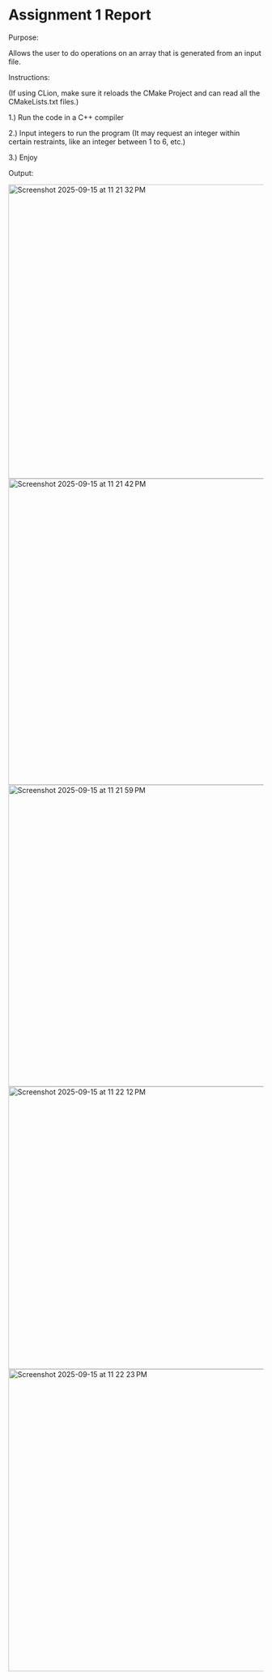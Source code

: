 # Assignment 1 Report

Purpose: 

Allows the user to do operations on an array that is generated from an input file.

Instructions:

(If using CLion, make sure it reloads the CMake Project and can read all the CMakeLists.txt files.)

1.) Run the code in a C++ compiler

2.) Input integers to run the program (It may request an integer within certain restraints, like an integer between 1 to 6, etc.)

3.) Enjoy

Output:

<img width="1338" height="581" alt="Screenshot 2025-09-15 at 11 21 32 PM" src="https://github.com/user-attachments/assets/eb6338ac-3f97-4313-a6a1-d61519039508" />

<img width="1340" height="605" alt="Screenshot 2025-09-15 at 11 21 42 PM" src="https://github.com/user-attachments/assets/d784c0cd-e2f6-41e2-924b-0d32bf044368" />

<img width="1336" height="596" alt="Screenshot 2025-09-15 at 11 21 59 PM" src="https://github.com/user-attachments/assets/cea05d9d-6c55-4dea-9af5-45ff8c4b8ddb" />

<img width="1333" height="558" alt="Screenshot 2025-09-15 at 11 22 12 PM" src="https://github.com/user-attachments/assets/8e2cb396-09c1-454b-bf04-9094b693d7e7" />

<img width="1331" height="597" alt="Screenshot 2025-09-15 at 11 22 23 PM" src="https://github.com/user-attachments/assets/b6b9e895-6427-49da-992d-45eebfa6c6a1" />
